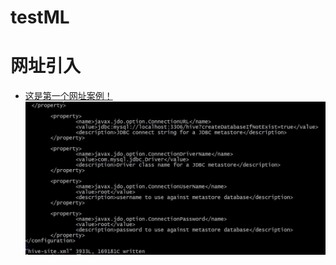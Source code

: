 # testML
# 网址引入
* [这是第一个网址案例！](https://www.baidu.com)
![引入github中的图片](https://github.com/CJZhaoSimons/testML/blob/master/Demo/360%E6%88%AA%E5%9B%BE20180622110709168.jpg?raw=true)
